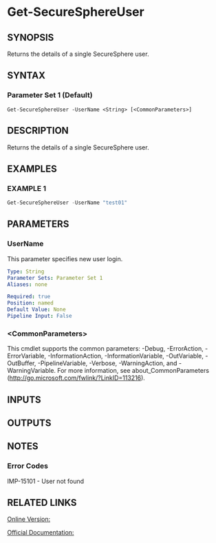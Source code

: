 ﻿# Get-SecureSphereUser

## SYNOPSIS
Returns the details of a single SecureSphere user.

## SYNTAX

### Parameter Set 1 (Default)
```
Get-SecureSphereUser -UserName <String> [<CommonParameters>]
```

## DESCRIPTION
Returns the details of a single SecureSphere user.

## EXAMPLES

### EXAMPLE 1

```powershell
Get-SecureSphereUser -UserName "test01"
```

## PARAMETERS

### UserName
This parameter specifies new user login.

```yaml
Type: String
Parameter Sets: Parameter Set 1
Aliases: none

Required: true
Position: named
Default Value: None
Pipeline Input: False
```

### \<CommonParameters\>
This cmdlet supports the common parameters: -Debug, -ErrorAction, -ErrorVariable, -InformationAction, -InformationVariable, -OutVariable, -OutBuffer, -PipelineVariable, -Verbose, -WarningAction, and -WarningVariable. For more information, see about_CommonParameters (http://go.microsoft.com/fwlink/?LinkID=113216).

## INPUTS

## OUTPUTS

## NOTES

### Error Codes
IMP-15101 - User not found

## RELATED LINKS

[Online Version:](https://github.com/akshinmustafayev/SecureSpherePS/tree/master/Documentation)

[Official Documentation:](https://docs.imperva.com/bundle/v13.6-api-reference-guide/page/70115.htm)



